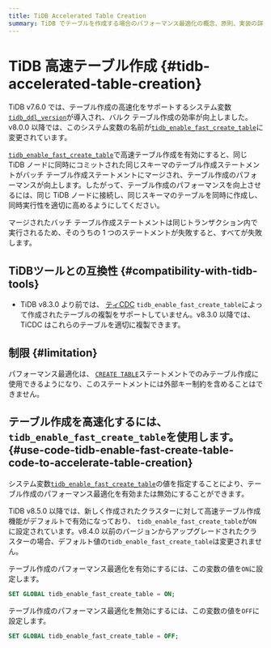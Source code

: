 ```yaml
---
title: TiDB Accelerated Table Creation
summary: TiDB でテーブルを作成する場合のパフォーマンス最適化の概念、原則、実装の詳細を学習します。
---
```


# TiDB 高速テーブル作成 {#tidb-accelerated-table-creation}

TiDB v7.6.0 では、テーブル作成の高速化をサポートするシステム変数[`tidb_ddl_version`](https://docs.pingcap.com/tidb/v7.6/system-variables#tidb_enable_fast_create_table-new-in-v800)が導入され、バルク テーブル作成の効率が向上しました。v8.0.0 以降では、このシステム変数の名前が[`tidb_enable_fast_create_table`](/system-variables.md#tidb_enable_fast_create_table-new-in-v800)に変更されています。

[`tidb_enable_fast_create_table`](/system-variables.md#tidb_enable_fast_create_table-new-in-v800)で高速テーブル作成を有効にすると、同じ TiDB ノードに同時にコミットされた同じスキーマのテーブル作成ステートメントがバッチ テーブル作成ステートメントにマージされ、テーブル作成のパフォーマンスが向上します。したがって、テーブル作成のパフォーマンスを向上させるには、同じ TiDB ノードに接続し、同じスキーマのテーブルを同時に作成し、同時実行性を適切に高めるようにしてください。

マージされたバッチ テーブル作成ステートメントは同じトランザクション内で実行されるため、そのうちの 1 つのステートメントが失敗すると、すべてが失敗します。

## TiDBツールとの互換性 {#compatibility-with-tidb-tools}

-   TiDB v8.3.0 より前では、 [ティCDC](https://docs.pingcap.com/tidb/stable/ticdc-overview) `tidb_enable_fast_create_table`によって作成されたテーブルの複製をサポートしていません。v8.3.0 以降では、 TiCDC はこれらのテーブルを適切に複製できます。

## 制限 {#limitation}

パフォーマンス最適化は、 [`CREATE TABLE`](/sql-statements/sql-statement-create-table.md)ステートメントでのみテーブル作成に使用できるようになり、このステートメントには外部キー制約を含めることはできません。

## テーブル作成を高速化するには、 <code>tidb_enable_fast_create_table</code>を使用します。 {#use-code-tidb-enable-fast-create-table-code-to-accelerate-table-creation}

システム変数[`tidb_enable_fast_create_table`](/system-variables.md#tidb_enable_fast_create_table-new-in-v800)の値を指定することにより、テーブル作成のパフォーマンス最適化を有効または無効にすることができます。

TiDB v8.5.0 以降では、新しく作成されたクラスターに対して高速テーブル作成機能がデフォルトで有効になっており、 `tidb_enable_fast_create_table`が`ON`に設定されています。v8.4.0 以前のバージョンからアップグレードされたクラスターの場合、デフォルト値の`tidb_enable_fast_create_table`は変更されません。

テーブル作成のパフォーマンス最適化を有効にするには、この変数の値を`ON`に設定します。

```sql
SET GLOBAL tidb_enable_fast_create_table = ON;
```

テーブル作成のパフォーマンス最適化を無効にするには、この変数の値を`OFF`に設定します。

```sql
SET GLOBAL tidb_enable_fast_create_table = OFF;
```
